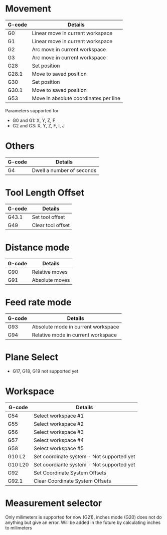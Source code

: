 # Movement

| G-code | Details |
| --------------|---------|
| G0 | Linear move in current workspace |
| G1 | Linear move in current workspace |
| G2 | Arc move in current workspace |
| G3 | Arc move in current workspace |
| G28 | Set position |
| G28.1 | Move to saved position |
| G30 | Set position  |
| G30.1 | Move to saved position |
| G53 | Move in absolute coordinates per line |

Parameters supported for
* G0 and G1: X, Y, Z, F
* G2 and G3: X, Y, Z, F, I, J

# Others
| G-code | Details |
| --------------|---------|
| G4 | Dwell a number of seconds |



# Tool Length Offset
| G-code | Details |
| --------------|---------|
| G43.1 | Set tool offset |
| G49 | Clear tool offset |

# Distance mode

| G-code | Details |
| --------------|---------|
| G90 | Relative moves |
| G91 | Absolute moves |

# Feed rate mode

| G-code | Details |
| --------------|---------|
| G93 | Absolute mode in current workspace |
| G94 | Relative mode in current workspace |


# Plane Select

* G17, G18, G19 not supported yet

# Workspace

| G-code | Details |
| --------------|---------|
| G54 | Select workspace #1 |
| G55 | Select workspace #2 |
| G56 | Select workspace #3 |
| G57 | Select workspace #4 |
| G58 | Select workspace #5 |
| G10 L2 | Set coordinate system - Not supported yet |
| G10 L20 | Set coordiante system - Not supported yet |
| G92 | Set Coordinate System Offsets |
| G92.1 | Clear Coordinate System Offsets |


# Measurement selector

Only milimeters is supported for now (G21), inches mode (G20) does not do anything but give an error. Will be added in the future by calculating inches to milimeters
